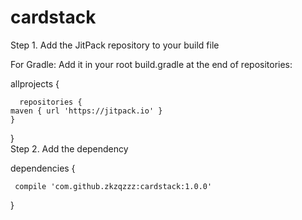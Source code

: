 # cardstack

Step 1. Add the JitPack repository to your build file

For Gradle: Add it in your root build.gradle at the end of repositories:

allprojects {

      repositories {
	maven { url 'https://jitpack.io' }
	}
	
}				
Step 2. Add the dependency

dependencies {

     compile 'com.github.zkzqzzz:cardstack:1.0.0'

}
